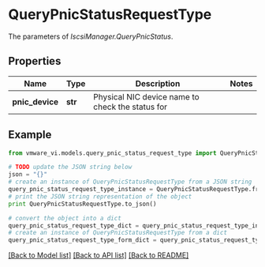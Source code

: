 # QueryPnicStatusRequestType

The parameters of *IscsiManager.QueryPnicStatus*. 

## Properties
Name | Type | Description | Notes
------------ | ------------- | ------------- | -------------
**pnic_device** | **str** | Physical NIC device name to check the status for  | 

## Example

```python
from vmware_vi.models.query_pnic_status_request_type import QueryPnicStatusRequestType

# TODO update the JSON string below
json = "{}"
# create an instance of QueryPnicStatusRequestType from a JSON string
query_pnic_status_request_type_instance = QueryPnicStatusRequestType.from_json(json)
# print the JSON string representation of the object
print QueryPnicStatusRequestType.to_json()

# convert the object into a dict
query_pnic_status_request_type_dict = query_pnic_status_request_type_instance.to_dict()
# create an instance of QueryPnicStatusRequestType from a dict
query_pnic_status_request_type_form_dict = query_pnic_status_request_type.from_dict(query_pnic_status_request_type_dict)
```
[[Back to Model list]](../README.md#documentation-for-models) [[Back to API list]](../README.md#documentation-for-api-endpoints) [[Back to README]](../README.md)


